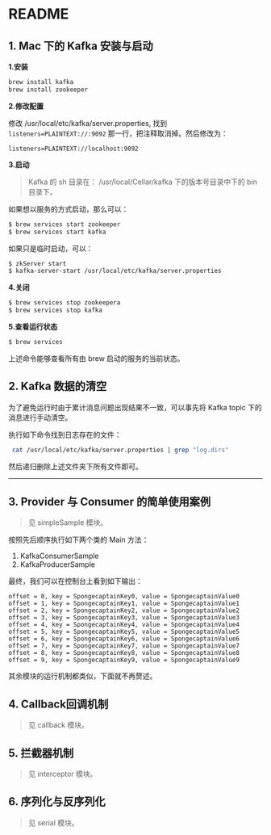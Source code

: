 # README

## 1. Mac 下的 Kafka 安装与启动

**1.安装**

```bash
brew install kafka
brew install zookeeper
```

**2.修改配置**

修改 /usr/local/etc/kafka/server.properties, 找到 `listeners=PLAINTEXT://:9092` 那一行，把注释取消掉。然后修改为：

```
listeners=PLAINTEXT://localhost:9092
```

**3.启动**

> Kafka 的 sh 目录在： /usr/local/Cellar/kafka 下的版本号目录中下的 bin 目录下。

如果想以服务的方式启动，那么可以：

```bash
$ brew services start zookeeper
$ brew services start kafka
```

如果只是临时启动，可以：

```bash
$ zkServer start
$ kafka-server-start /usr/local/etc/kafka/server.properties
```

**4.关闭**

```bash
$ brew services stop zookeepera
$ brew services stop kafka
```

**5.查看运行状态**

```bash
$ brew services
```

上述命令能够查看所有由 brew 启动的服务的当前状态。

## 2. Kafka 数据的清空

为了避免运行时由于累计消息问题出现结果不一致，可以事先将 Kafka topic 下的消息进行手动清空。

执行如下命令找到日志存在的文件：

```bash
 cat /usr/local/etc/kafka/server.properties | grep "log.dirs"
```

然后递归删除上述文件夹下所有文件即可。

---

## 3. Provider 与 Consumer 的简单使用案例

> 见 simpleSample 模块。

按照先后顺序执行如下两个类的 Main 方法：

1. KafkaConsumerSample
2. KafkaProducerSample

最终，我们可以在控制台上看到如下输出：

```
offset = 0, key = SpongecaptainKey0, value = SpongecaptainValue0 
offset = 1, key = SpongecaptainKey1, value = SpongecaptainValue1 
offset = 2, key = SpongecaptainKey2, value = SpongecaptainValue2 
offset = 3, key = SpongecaptainKey3, value = SpongecaptainValue3 
offset = 4, key = SpongecaptainKey4, value = SpongecaptainValue4 
offset = 5, key = SpongecaptainKey5, value = SpongecaptainValue5 
offset = 6, key = SpongecaptainKey6, value = SpongecaptainValue6 
offset = 7, key = SpongecaptainKey7, value = SpongecaptainValue7 
offset = 8, key = SpongecaptainKey8, value = SpongecaptainValue8 
offset = 9, key = SpongecaptainKey9, value = SpongecaptainValue9 
```

其余模块的运行机制都类似，下面就不再赘述。

## 4. Callback回调机制

> 见 callback 模块。


## 5. 拦截器机制

> 见 interceptor 模块。

## 6. 序列化与反序列化

> 见 serial 模块。